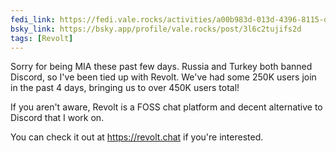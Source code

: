 ```yaml
---
fedi_link: https://fedi.vale.rocks/activities/a00b983d-013d-4396-8115-d5ff7e2d423b
bsky_link: https://bsky.app/profile/vale.rocks/post/3l6c2tujifs2d
tags: [Revolt]
---
```


Sorry for being MIA these past few days. Russia and Turkey both banned Discord, so I've been tied up with Revolt. We've had some 250K users join in the past 4 days, bringing us to over 450K users total!

If you aren't aware, Revolt is a FOSS chat platform and decent alternative to Discord that I work on.

You can check it out at <https://revolt.chat> if you're interested.
